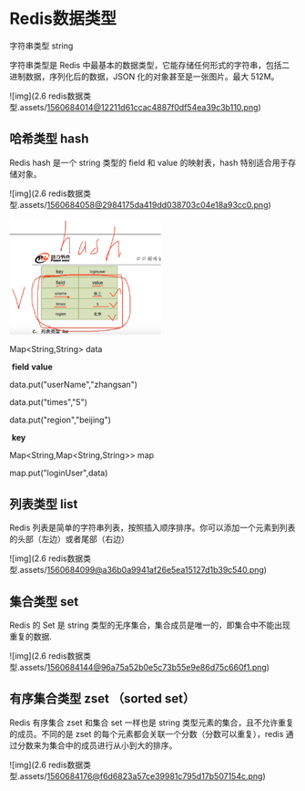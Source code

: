 # Redis数据类型

字符串类型 string

字符串类型是 Redis 中最基本的数据类型，它能存储任何形式的字符串，包括二进制数据，序列化后的数据，JSON 化的对象甚至是一张图片。最大 512M。

![img](2.6 redis数据类型.assets/1560684014@12211d61ccac4887f0df54ea39c3b110.png)

## 哈希类型 hash

Redis hash 是一个 string 类型的 field 和 value 的映射表，hash 特别适合用于存储对象。

![img](2.6 redis数据类型.assets/1560684058@2984175da419dd038703c04e18a93cc0.png)

<img src="2.6 redis数据类型.assets/image-20211026155511212.png" alt="image-20211026155511212" style="zoom:33%;" />

Map<String,String> data

​                    **field**             **value**

data.put("userName","zhangsan")

data.put("times","5")

data.put("region","beijing")

​           **key**

Map<String,Map<String,String>> map

map.put("loginUser",data)



## 列表类型 list

Redis 列表是简单的字符串列表，按照插入顺序排序。你可以添加一个元素到列表的头部（左边）或者尾部（右边）

![img](2.6 redis数据类型.assets/1560684099@a36b0a9941af26e5ea15127d1b39c540.png)

## 集合类型 set

Redis 的 Set 是 string 类型的无序集合，集合成员是唯一的，即集合中不能出现重复的数据.

![img](2.6 redis数据类型.assets/1560684144@96a75a52b0e5c73b55e9e86d75c660f1.png)

## 有序集合类型 zset （sorted set）

Redis 有序集合 zset 和集合 set 一样也是 string 类型元素的集合，且不允许重复的成员。不同的是 zset 的每个元素都会关联一个分数（分数可以重复），redis 通过分数来为集合中的成员进行从小到大的排序。

![img](2.6 redis数据类型.assets/1560684176@f6d6823a57ce39981c795d17b507154c.png)